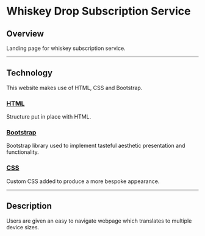 # Whiskey Drop Subscription Service

## Overview
Landing page for whiskey subscription service.
<hr>

## Technology
This website makes use of HTML, CSS and Bootstrap.

### <u>HTML</u>
Structure put in place with HTML.
### <u>Bootstrap</u>
Bootstrap library used to implement tasteful aesthetic presentation and functionality.  
### <u>CSS</u>
Custom CSS added to produce a more bespoke appearance.
<hr>

## Description

Users are given an easy to navigate webpage which translates to multiple device sizes.